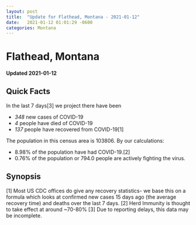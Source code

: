 ```yaml
---
layout: post
title:  "Update for Flathead, Montana - 2021-01-12"
date:   2021-01-12 01:01:29 -0600
categories: Montana
---
```


# Flathead, Montana
#### Updated 2021-01-12

## Quick Facts

In the last 7 days[3] we project there have been
- *348* new cases of COVID-19
- *4* people have died of COVID-19
- *137* people have recovered from COVID-19[1]

The population in this census area is 103806. By our calculations:
- 8.98% of the population have had COVID-19.[2]
- 0.76% of the population or 794.0 people are actively fighting the virus.

## Synopsis




[1] Most US CDC offices do give any recovery statistics- we base this on a formula which looks at confirmed new cases
15 days ago (the average recovery time) and deaths over the last 7 days.
[2] Herd Immunity is thought to take effect at around ~70-80%
[3] Due to reporting delays, this data may be incomplete. 
    